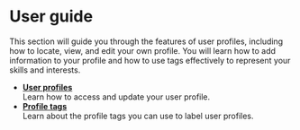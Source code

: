 # User guide

This section will guide you through the features of user profiles, including how to locate, view, and edit your own profile. You will learn how to add information to your profile and how to use tags effectively to represent your skills and interests.

- **[User profiles](./people_profiles.md)**<br>
Learn how to access and update your user profile.
- **[Profile tags](./people_profile_tags.md)**<br>
Learn about the profile tags you can use to label user profiles.
